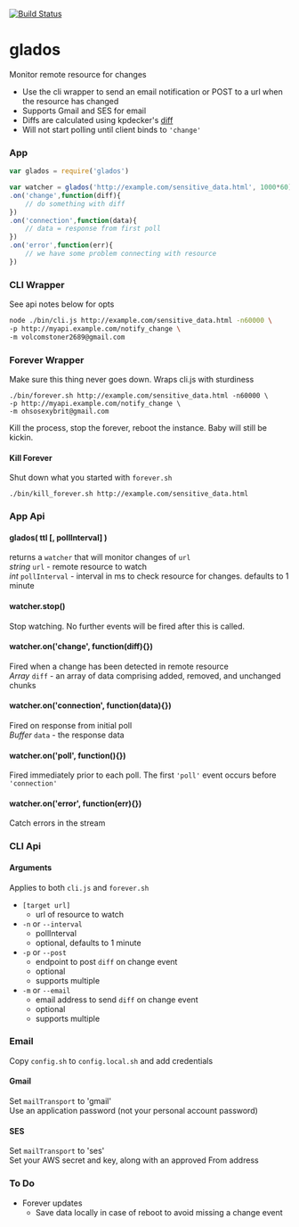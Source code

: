[![Build Status](https://secure.travis-ci.org/fluffybunnies/glados.png)](http://travis-ci.org/fluffybunnies/glados)

# glados
Monitor remote resource for changes
- Use the cli wrapper to send an email notification or POST to a url when the resource has changed
- Supports Gmail and SES for email
- Diffs are calculated using kpdecker's [diff](https://www.npmjs.com/package/diff)
- Will not start polling until client binds to `'change'`


### App
```javascript
var glados = require('glados')

var watcher = glados('http://example.com/sensitive_data.html', 1000*60)
.on('change',function(diff){
	// do something with diff
})
.on('connection',function(data){
	// data = response from first poll
})
.on('error',function(err){
	// we have some problem connecting with resource
})
```


### CLI Wrapper
See api notes below for opts
```bash
node ./bin/cli.js http://example.com/sensitive_data.html -n60000 \
-p http://myapi.example.com/notify_change \
-m volcomstoner2689@gmail.com
```


### Forever Wrapper
Make sure this thing never goes down. Wraps cli.js with sturdiness
```
./bin/forever.sh http://example.com/sensitive_data.html -n60000 \
-p http://myapi.example.com/notify_change \
-m ohsosexybrit@gmail.com
```
Kill the process, stop the forever, reboot the instance. Baby will still be kickin.


#### Kill Forever
Shut down what you started with `forever.sh`
```
./bin/kill_forever.sh http://example.com/sensitive_data.html
```


### App Api

#### glados( ttl [, pollInterval] )
returns a `watcher` that will monitor changes of `url`<br />
_string_ `url` - remote resource to watch<br />
_int_ `pollInterval` - interval in ms to check resource for changes. defaults to 1 minute

#### watcher.stop()
Stop watching. No further events will be fired after this is called.

#### watcher.on('change', function(diff){})
Fired when a change has been detected in remote resource<br />
_Array_ `diff` - an array of data comprising added, removed, and unchanged chunks

#### watcher.on('connection', function(data){})
Fired on response from initial poll<br />
_Buffer_ `data` - the response data

#### watcher.on('poll', function(){})
Fired immediately prior to each poll. The first `'poll'` event occurs before `'connection'`<br />

#### watcher.on('error', function(err){})
Catch errors in the stream


### CLI Api

#### Arguments
Applies to both `cli.js` and `forever.sh`
- `[target url]`
	- url of resource to watch
- `-n` or `--interval`
	- pollInterval
	- optional, defaults to 1 minute
- `-p` or `--post`
	- endpoint to post `diff` on change event
	- optional
	- supports multiple
- `-m` or `--email`
	- email address to send `diff` on change event
	- optional
	- supports multiple


### Email
Copy `config.sh` to `config.local.sh` and add credentials

#### Gmail
Set `mailTransport` to 'gmail'<br />
Use an application password (not your personal account password)

#### SES
Set `mailTransport` to 'ses'<br />
Set your AWS secret and key, along with an approved From address


### To Do
- Forever updates
	- Save data locally in case of reboot to avoid missing a change event



<!--
cd /root
git clone https://github.com/fluffybunnies/glados.git
cd glados
npm install
echo '' > ./config.local.json && vim ./config.local.json

node /root/glados/bin/cli.js http://www.huffingtonpost.com -n5000 \
-m volcomstoner2689@gmail.com

node /root/glados/bin/cli.js http://www.huffingtonpost.com -n5000 \
-p http://ace.fabfitfun.com/glados.php

/bin/bash /root/glados/bin/forever.sh http://data.iana.org/TLD/tlds-alpha-by-domain.txt \
-m volcomstoner2689@gmail.com
-->


